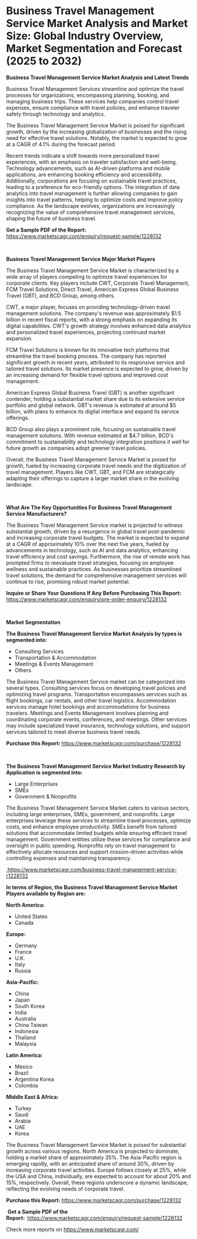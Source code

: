<p><h1>Business Travel Management Service Market Analysis and Market Size: Global Industry Overview, Market Segmentation and Forecast (2025 to 2032)</h1></p><p><strong>Business Travel Management Service Market Analysis and Latest Trends</strong></p>
<p><p>Business Travel Management Services streamline and optimize the travel processes for organizations, encompassing planning, booking, and managing business trips. These services help companies control travel expenses, ensure compliance with travel policies, and enhance traveler safety through technology and analytics. </p><p>The Business Travel Management Service Market is poised for significant growth, driven by the increasing globalization of businesses and the rising need for effective travel solutions. Notably, the market is expected to grow at a CAGR of 4.1% during the forecast period. </p><p>Recent trends indicate a shift towards more personalized travel experiences, with an emphasis on traveler satisfaction and well-being. Technology advancements, such as AI-driven platforms and mobile applications, are enhancing booking efficiency and accessibility. Additionally, corporations are focusing on sustainable travel practices, leading to a preference for eco-friendly options. The integration of data analytics into travel management is further allowing companies to gain insights into travel patterns, helping to optimize costs and improve policy compliance. As the landscape evolves, organizations are increasingly recognizing the value of comprehensive travel management services, shaping the future of business travel.</p></p>
<p><strong>Get a Sample PDF of the Report:&nbsp;</strong> <a href="https://www.marketscagr.com/enquiry/request-sample/1228132?utm_campaign=2304&utm_medium=2&utm_source=Github&utm_content=ia&utm_term=11032025&utm_id=business-travel-management-service">https://www.marketscagr.com/enquiry/request-sample/1228132</a></p>
<p>&nbsp;</p>
<p><strong>Business Travel Management Service Major Market Players</strong></p>
<p><p>The Business Travel Management Service Market is characterized by a wide array of players competing to optimize travel experiences for corporate clients. Key players include CWT, Corporate Travel Management, FCM Travel Solutions, Direct Travel, American Express Global Business Travel (GBT), and BCD Group, among others.</p><p>CWT, a major player, focuses on providing technology-driven travel management solutions. The company's revenue was approximately $1.5 billion in recent fiscal reports, with a strong emphasis on expanding its digital capabilities. CWT's growth strategy involves enhanced data analytics and personalized travel experiences, projecting continued market expansion.</p><p>FCM Travel Solutions is known for its innovative tech platforms that streamline the travel booking process. The company has reported significant growth in recent years, attributed to its responsive service and tailored travel solutions. Its market presence is expected to grow, driven by an increasing demand for flexible travel options and improved cost management.</p><p>American Express Global Business Travel (GBT) is another significant contender, holding a substantial market share due to its extensive service portfolio and global network. GBT's revenue is estimated at around $5 billion, with plans to enhance its digital interface and expand its service offerings.</p><p>BCD Group also plays a prominent role, focusing on sustainable travel management solutions. With revenue estimated at $4.7 billion, BCD's commitment to sustainability and technology integration positions it well for future growth as companies adopt greener travel policies.</p><p>Overall, the Business Travel Management Service Market is poised for growth, fueled by increasing corporate travel needs and the digitization of travel management. Players like CWT, GBT, and FCM are strategically adapting their offerings to capture a larger market share in the evolving landscape.</p></p>
<p>&nbsp;</p>
<p><strong>What Are The Key Opportunities For Business Travel Management Service Manufacturers?</strong></p>
<p><p>The Business Travel Management Service market is projected to witness substantial growth, driven by a resurgence in global travel post-pandemic and increasing corporate travel budgets. The market is expected to expand at a CAGR of approximately 10% over the next five years, fueled by advancements in technology, such as AI and data analytics, enhancing travel efficiency and cost savings. Furthermore, the rise of remote work has prompted firms to reevaluate travel strategies, focusing on employee wellness and sustainable practices. As businesses prioritize streamlined travel solutions, the demand for comprehensive management services will continue to rise, promising robust market potential.</p></p>
<p><strong>Inquire or Share Your Questions If Any Before Purchasing This Report:</strong> <a href="https://www.marketscagr.com/enquiry/pre-order-enquiry/1228132?utm_campaign=2304&utm_medium=2&utm_source=Github&utm_content=ia&utm_term=11032025&utm_id=business-travel-management-service">https://www.marketscagr.com/enquiry/pre-order-enquiry/1228132</a></p>
<p>&nbsp;</p>
<p><strong>Market Segmentation</strong></p>
<p><strong>The Business Travel Management Service Market Analysis by types is segmented into:</strong></p>
<p><ul><li>Consulting Services</li><li>Transportation & Accommodation</li><li>Meetings & Events Management</li><li>Others</li></ul></p>
<p><p>The Business Travel Management Service market can be categorized into several types. Consulting services focus on developing travel policies and optimizing travel programs. Transportation encompasses services such as flight bookings, car rentals, and other travel logistics. Accommodation services manage hotel bookings and accommodations for business travelers. Meetings and Events Management involves planning and coordinating corporate events, conferences, and meetings. Other services may include specialized travel insurance, technology solutions, and support services tailored to meet diverse business travel needs.</p></p>
<p><strong>Purchase this Report:&nbsp;</strong><a href="https://www.marketscagr.com/purchase/1228132?utm_campaign=2304&utm_medium=2&utm_source=Github&utm_content=ia&utm_term=11032025&utm_id=business-travel-management-service">https://www.marketscagr.com/purchase/1228132</a></p>
<p>&nbsp;</p>
<p><strong>The Business Travel Management Service Market Industry Research by Application is segmented into:</strong></p>
<p><ul><li>Large Enterprises</li><li>SMEs</li><li>Government & Nonprofits</li></ul></p>
<p><p>The Business Travel Management Service Market caters to various sectors, including large enterprises, SMEs, government, and nonprofits. Large enterprises leverage these services to streamline travel processes, optimize costs, and enhance employee productivity. SMEs benefit from tailored solutions that accommodate limited budgets while ensuring efficient travel management. Government entities utilize these services for compliance and oversight in public spending. Nonprofits rely on travel management to effectively allocate resources and support mission-driven activities while controlling expenses and maintaining transparency.</p></p>
<p><a href="https://www.marketscagr.com/business-travel-management-service-r1228132?utm_campaign=2304&utm_medium=2&utm_source=Github&utm_content=ia&utm_term=11032025&utm_id=business-travel-management-service">&nbsp;https://www.marketscagr.com/business-travel-management-service-r1228132</a></p>
<p><strong>In terms of Region, the Business Travel Management Service Market Players available by Region are:</strong></p>
<p>
    <p> <strong> North America: </strong>
        <ul>
            <li>United States</li>
            <li>Canada</li>
        </ul>
        </p> 
    <p> <strong> Europe: </strong>
        <ul>
            <li>Germany</li>
            <li>France</li>
            <li>U.K.</li>
            <li>Italy</li>
            <li>Russia</li>
        </ul>
        </p> 
    <p> <strong> Asia-Pacific: </strong>
        <ul>
            <li>China</li>
            <li>Japan</li>
            <li>South Korea</li>
            <li>India</li>
            <li>Australia</li>
            <li>China Taiwan</li>
            <li>Indonesia</li>
            <li>Thailand</li>
            <li>Malaysia</li>
        </ul>
        </p> 
    <p> <strong> Latin America: </strong>
        <ul>
            <li>Mexico</li>
            <li>Brazil</li>
            <li>Argentina Korea</li>
            <li>Colombia</li>
        </ul>
        </p> 
    <p> <strong> Middle East & Africa: </strong>
        <ul>
            <li>Turkey</li>
            <li>Saudi</li>
            <li>Arabia</li>
            <li>UAE</li>
            <li>Korea</li>
        </ul>
    </p>
    </p>
<p><p>The Business Travel Management Service Market is poised for substantial growth across various regions. North America is projected to dominate, holding a market share of approximately 35%. The Asia-Pacific region is emerging rapidly, with an anticipated share of around 30%, driven by increasing corporate travel activities. Europe follows closely at 25%, while the USA and China, individually, are expected to account for about 20% and 15%, respectively. Overall, these regions underscore a dynamic landscape, reflecting the evolving needs of corporate travel.</p></p>
<p><strong>Purchase this Report: </strong><a href="https://www.marketscagr.com/purchase/1228132?utm_campaign=2304&utm_medium=2&utm_source=Github&utm_content=ia&utm_term=11032025&utm_id=business-travel-management-service">https://www.marketscagr.com/purchase/1228132</a></p>
<p>&nbsp;<strong>Get a Sample PDF of the Report:&nbsp;&nbsp;</strong><a href="https://www.marketscagr.com/enquiry/request-sample/1228132?utm_campaign=2304&utm_medium=2&utm_source=Github&utm_content=ia&utm_term=11032025&utm_id=business-travel-management-service">https://www.marketscagr.com/enquiry/request-sample/1228132</a></p>
<p><strong></strong></p>
<p>Check more reports on <a href="https://www.marketscagr.com/?utm_campaign=2304&utm_medium=2&utm_source=Github&utm_content=ia&utm_term=11032025&utm_id=business-travel-management-service">https://www.marketscagr.com/</a></p>